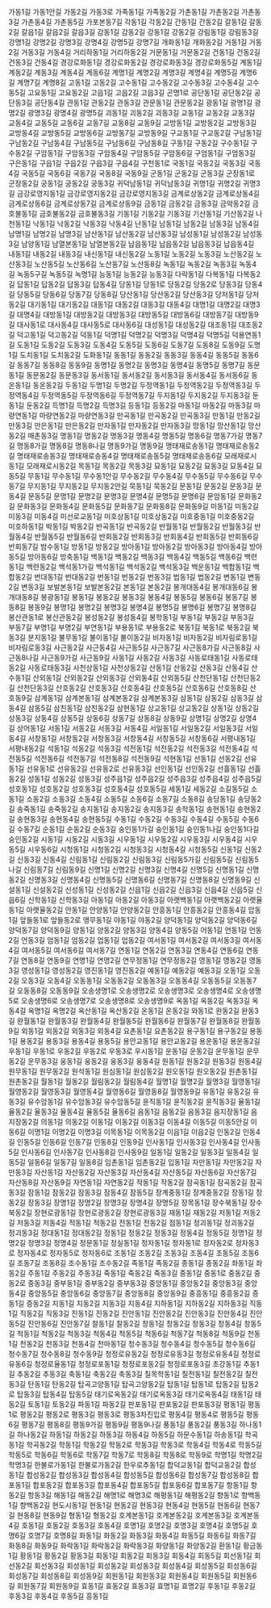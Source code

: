 가동1길
가동1안길
가동2길
가동3로
가족동1길
가족동2길
가촌동1길
가촌동2길
가촌동3길
가촌동4길
가촌동5길
가포본동7길
각동1길
각동2길
간동1길
간동2길
갈동1길
갈동2길
갈읍1길
갈읍2길
갈읍3길
감동1길
감동2길
강동1길
강동2길
강림동1길
강림동3길
강명1길
강명2길
강명3길
강명4길
강명5길
강명7길
개화동1길
개화동2길
거동1길
거동2길
거동3길
거동4길
거리하동1길
거리하동2길
거문동1길
거문동2길
건동1길
건동2길
건동3길
건동4길
경강로화동1길
경강로화동2길
경강로화동3길
경강로화동5길
계동1길
계동2길
계동3길
계동4길
계동6길
계명1길
계명2길
계명3길
계명4길
계명5길
계명6길
계명7길
계명8길
고동1길
고동2길
고수동1길
고수동2길
고수동3길
고수동4길
고수동5길
고요동1길
고요동2길
고읍1길
고읍2길
고읍3길
곤명1로
공단동1길
공단동2길
공단동3길
공단동4길
관동1길
관동2길
관동3길
관문동1길
관문동2길
광동1길
광명1길
광명2길
광명3길
광명4길
광명5길
괴동1길
괴동2길
괴동3길
교동1길
교동2길
교동3길
교동4길
교동5길
교동6길
교동7길
교동8길
교동9길
교방동1길
교방동2길
교방동3길
교방동4길
교방동5길
교방동6길
교방동7길
교방동9길
구교동1길
구교동2길
구남동1길
구남동2길
구남동4길
구남동5길
구남동6길
구남동8길
구동1길
구동2길
구수동1길
구수동2길
구암동1길
구암동3길
구암동4길
구암동5길
구암동6길
구엄동1길
구엄동3길
구은동1길
구읍1길
구읍2길
구읍3길
구읍4길
구천동1로
국동1길
국동2길
국동3길
국동4길
국동5길
국동6길
국동7길
국동8길
국동9길
군동1길
군동2길
군동3길
군장동1로
군장동2길
궁동1길
궁동2길
궁동3길
귀덕남동1길
귀덕남동3길
귀명1길
귀명2길
귀명3길
금강로영지동1길
금강로영지동2길
금강로영지동3길
금계로상동2길
금계로상동4길
금계로상동6길
금계로상동7길
금계로상동9길
금동1길
금동2길
금동3길
금악동2길
금호불동1길
금호불동2길
금호불동3길
기동1길
기동2길
기동3길
기산동1길
기산동2길
나천동1길
낙동1길
낙동2길
낙동3길
낙동4길
난동1길
남동1길
남동2길
남동3길
남동4길
남명1길
남명2길
남명3길
남산동1길
남산동2길
남산동3길
남성동1길
남성동2길
남성동3길
남양동1길
남열본동1길
남열본동2길
납읍동1길
납읍동2길
납읍동3길
납읍동4길
내동1길
내동2길
내동3길
내신동1길
내신동2길
노동1길
노동2길
노동3길
노산동2길
노산동3길
노산동5길
노산동6길
노산동7길
노산동8길
녹동1길
녹동2길
녹동3길
녹동4길
녹동5구길
녹동5길
녹명1길
능동1길
능동2길
능동3길
다락동1길
다복동1길
다복동2길
답동1길
답동2길
답동3길
답동4길
당동1길
당동1로
당동2길
당동2로
당동3길
당동4길
당동5길
당동6길
당동7길
당동8길
당산동1길
당산동2길
당산동3길
당저동1길
당저동2길
대기동1길
대기동2길
대동1길
대동2길
대동3길
대동4길
대명1길
대명2길
대명3길
대명4길
대방동1길
대방동2길
대방동3길
대방동5길
대방동6길
대방동7길
대방동9길
대사동1로
대사동4길
대사동5로
대사동6길
대성동1길
대성동2길
대조동1길
대조동2길
덕고동1길
덕고동2길
덕동1길
덕명1길
덕명2길
덕명3길
덕명4길
덕명5길
덕용연동1길
도동1길
도동2길
도동3길
도동4길
도동5길
도동6길
도동7길
도동8길
도동9길
도명1길
도치동1길
도치동2길
도화동1길
동동1길
동동2길
동동3길
동동4길
동동5길
동동6길
동동7길
동동8길
동동9길
동명1길
동명2길
동명3길
동명4길
동명5길
동명7길
동문동1길
동문동2길
동문동3길
동서동1길
동서동2길
동서동3길
동서동4길
동서동6길
동온동1길
동온동2길
두동1길
두명1길
두명2길
두정역동1길
두정역동2길
두정역동3길
두정역동4길
두정역동5길
두정역동6길
두정역동7길
두지동1길
두지동2길
두지동3길
둔동1길
둔동2길
득명1길
득명2길
득명3길
등동1길
등동2길
마동1길
마동2길
마동3길
마량연동1길
마량연동2길
마량연동3길
만곡동1길
만곡동2길
만곡동3길
만동1길
만동2길
만동3길
만은동1길
만은동2길
만자동1길
만자동2길
만자동3길
망동1길
망산동1길
망산동2길
매촌동3길
명동1길
명동2길
명동3길
명동4길
명동5길
명동6길
명동7가길
명동7길
명동8가길
명동8길
명동8나길
명동9가길
명동9길
명태재로송동1길
명태재로송동2길
명태재로송동3길
명태재로송동4길
명태재로송동5길
명태재로송동6길
모래재로시동1길
모래재로시동2길
목동1길
목동2길
목동3길
묘동1길
묘동2길
묘동3길
묘동4길
묘동5길
무동1길
무수동1길
무수동1안길
무수동2길
무수동4길
무수동5길
무수동6길
무수동7길
무지동1길
무지동2길
무지동2안길
묵동1길
묵동2길
문동1길
문동2길
문동3길
문동4길
문동5길
문명1길
문명2길
문명3길
문명4길
문명5길
문명6길
문암동1길
문화동2길
문화동3길
문화동4길
문화동5길
문화동7길
문화동8길
문화동9길
미동1길
미동2길
미동3길
미동4길
미선로교동1길
미호상동1길
미호상동2길
미호중동1길
미호중동2길
미호하동1길
박동1길
박동2길
반곡동1길
반곡동2길
반월동1길
반월동2길
반월동3길
반월동4길
반월동5길
반월동6길
반회동2길
반회동3길
반회동4길
반회동5길
반회동6길
반회동7길
밤수동1길
방동1길
방동2길
방아동1길
방아동2길
방아동3길
방아동4길
방아동5길
방아동6길
방축동1길
백동1길
백동2길
백동3길
백동4길
백동5길
백동6길
백련동1길
백련동2길
백석동1가길
백석동1길
백석동2길
백석동3길
백운동1길
백합동1길
백합동2길
번대동1길
번대동2길
번동1길
번동2길
번동3길
법동1길
법동2길
변동1길
변동2길
변동3길
보발본동1길
보발본동2길
본동1길
본동2길
봉개대동4길
봉개대동6길
봉개대동8길
봉광동1길
봉동1길
봉동2길
봉동3길
봉동4길
봉동5길
봉동6길
봉동7길
봉동8길
봉동9길
봉명1길
봉명2길
봉명3길
봉명4길
봉명5길
봉명6길
봉명7길
봉명8길
봉산관동1로
봉산관동2길
봉성동2길
봉성동4길
봉학동1길
부동1길
부동2길
부동3길
부동7길
부명1길
부명2길
부연동1길
부용동1로
부용동2로
북동1길
북동1로
북동2길
북동3길
분지동1길
불무동1길
불이동1길
불이동2길
비자동1길
비자동2길
비자림로동1길
비자림로동3길
사근동2길
사근동4길
사근동5길
사근동7길
사근동8가길
사근동8길
사근동8나길
사근동9가길
사근동9길
사동1길
사동2길
사동3길
사동로태동1길
사동로태동2길
사동로태동3길
사천상동1길
사천상동2길
산동1길
산동2길
산동3길
산동4길
산수동1길
산외동1길
산외동2길
산외동3길
산외동4길
산외동5길
산천단동1길
산천단동2길
산천단동3길
산호동2길
산호동3길
산호동4길
산호동5길
산호동6길
산호동8길
산호동9길
삼계동1길
삼계본동1길
삼계본동2길
삼계본동3길
삼동1길
삼동2길
삼동3길
삼동4길
삼동5길
삼친동1길
삼친동2길
삼현동1길
상교동1길
상교동2길
상동1길
상동2길
상동3길
상동4길
상동5길
상동6길
상동7길
상동8길
상동9길
상명1길
상명2길
상명4길
상어동1길
서동1길
서동2길
서동3길
서동4길
서일동1길
서일동2길
서일동3길
서일동4길
서창동1길
서창동2길
서창동3길
서창동4길
서창동5길
서창동6길
서평내동1길
서평내동2길
석동1길
석동2길
석동3길
석전동1길
석전동2길
석전동3길
석전동4길
석전동5길
석전동6길
석전동7길
석전동8길
석전동9길
석현동1길
선동1길
선동2길
선유동1길
선유동1로
선유동2길
선유동2로
선유동3길
선인동1길
선인동2길
선흘동1길
선흘동2길
성동1길
성동2길
성동3길
성주읍1길
성주읍2길
성주읍3길
성주읍4길
성주읍5길
성호동1길
성호동2길
성호동3길
성호동4길
성호동5길
세동1길
세동2길
소길동5길
소동1길
소동2길
소동3길
소동4길
소동5길
소동6길
소동7길
소동8길
송당동1길
송당동2길
송죽동1길
송죽동2길
송지동1길
송지동2길
송지동3길
송학동1길
송현동1길
송현동2길
송현동3길
송현동4길
송현동5길
수동1길
수동2길
수동3길
수동4길
수동5길
수동6길
수동7길
순동1길
순동2길
순동3길
숭인동1가길
숭인동1길
숭인동1나길
숭인동1다길
숭인동2길
시동1길
시동2길
시동3길
시우동1길
시우동2길
시우동3길
시우동4길
시우동5길
시우동6길
시청동1길
시청동2길
시청동3길
시청동4길
시청동5길
신동1길
신동2길
신동3길
신동4길
신림동1길
신림동2길
신림동3길
신림동5가길
신림동5길
신림동5나길
신림동7길
신림동9길
신명1길
신명2길
신명3길
신명4길
신명5길
신명동1길
신명동2길
신명동3길
신명동4길
신명동5길
신명동6길
신명동7길
신명동8길
신명동9길
신설동1길
신설동2길
신성동1길
신성동2길
신읍1길
신읍2길
신읍3길
신읍4길
신읍5길
신읍6길
신학동1길
신학동3길
아동1길
아동2길
아동3길
아랫백동1길
아랫백동2길
아랫율동1길
아랫율동2길
안동1길
안양동1길
안양동2길
안흥동1길
안흥동2길
안흥동4길
압동1길
앞들동1로
앞들동2로
앵무동1길
야동1길
야동2길
양덕동1길
양덕동2길
양덕동6길
양덕동7길
양덕동9길
양동1길
양동2길
양동3길
양동4길
양동5길
어동1길
언동1길
언동2길
언동3길
엄동1길
엄동2길
업동1길
업동2길
여서동1길
여서동2길
여서동3길
여서동4길
여서동5길
여서동6길
여서동7길
연동1길
연동2길
연동3길
연동4길
연동6길
연동7길
연동8길
연동9길
연명1길
연명2길
연무정동1길
연무정동2길
영동1길
영동2길
영동3길
영성동1길
영성동2길
영진동1길
영진동2길
예동1길
예동2길
예동3길
오동1길
오동2길
오동3길
오동4길
오동동1길
오동동2길
오동동3길
오동동4길
오동동5길
오동동7길
오동동8길
오동동9길
오송생명1로
오송생명2로
오송생명3로
오송생명4로
오송생명5로
오송생명6로
오송생명7로
오송생명8로
오송생명9로
옥동1길
옥동2길
옥동3길
옥동4길
옥명1길
옥명2길
옥산동1길
옥산동2길
온동1길
온동2길
와동1로
완동2길
완동3길
완월동1길
완월동3길
완월동4길
완월동5길
완월동6길
완월동7길
완월동8길
완월동9길
외동1길
외동2길
외동3길
외동4길
요촌동1길
요촌동2길
용구동1길
용구동2길
용동1길
용동2길
용동3길
용동4길
용동5길
용안교동1길
용안교동2길
용운동1길
용운동2길
우동1길
우동1로
우동2길
우동2로
우동3로
우시동1길
운동1길
운동2길
운무동1길
운무동2길
운무동3길
웅동1길
웅동2길
웅동3길
웅동4길
원동1길
원동2길
원동3길
원동4길
원무동1길
원무동2길
원석동1길
원심동1길
원심동2길
원오동1길
원오동2길
원촌동1길
원촌동2길
월동1길
월동2길
월림동2길
월림동4길
월명1길
월명2길
월명3길
월영동1길
월영동2길
월영동3길
월영동4길
월영동6길
월영동8길
월영동9길
유동1길
유동2길
유동3길
유수암동1길
유수암동3길
유수암동5길
윤직동1길
윤직동2길
윤직동3길
율동1길
율동2길
율동3길
율동4길
율동5길
율동6길
음동1길
음동2길
음동3길
음지장동1길
음지장동2길
의동1길
의동2길
이동1길
이동2길
이동3길
이동4길
이동5길
이동5안길
이동6길
이명1길
이명2길
이명3길
이목동1길
이목동2길
이읍1길
이읍2길
인동2길
인동4길
인동5길
인동6길
인동7길
인동8길
인동9길
인사동1길
인사동3길
인사동4길
인사동5길
인사동6길
인사동7길
인사동8길
인사동9길
일동1길
일동2길
일동3길
일동4길
일동5길
일동6길
일동7길
일동8길
임촌동1길
임촌동2길
입동1길
자만동1길
자만동2길
자만동3길
자산동1길
자산동2길
자산동3길
자산동4길
자산동5길
자산동6길
자산동7길
자산동8길
자산동9길
자연동1길
자연동2길
작동1길
작동2길
잠곡동1길
잠곡동2길
잠곡동3길
잠동1길
잠동2길
잠동3길
잠동4길
잠동5길
장계중동1길
장계중동2길
장동1길
장동2길
장동3길
장명1길
장명2길
장명3길
장명4길
장명5길
장목동1길
장수북동1길
장수북동2길
장현로광동1길
장현로광동2길
장현로광동3길
재동1길
재동2길
저동1길
저동2길
저동3길
저동4길
적동1길
적동2길
전동1길
전동2길
점동1길
정괴동1길
정괴동2길
정괴동3길
정대동1길
정대동2길
정동1길
정동2길
정동3길
정동4길
정동5길
정명1길
정명2길
정명3길
정명4길
정문동1길
정실동1길
정자동1길
정자동1로
정자동2로
정자동3로
정자동4로
정자동5로
정자동6로
조동1길
조동2길
조동3길
조동4길
조동5길
조동6길
조동7길
조동8길
조수동1길
조수동2길
족동1길
족동2길
종동1길
종동2길
좌동1길
좌동2길
주동1길
주동2길
주동3길
죽동1길
죽동2길
죽동3길
중동1길
중동1로
중동2길
중동2로
중동3길
중부동1길
중부동2길
중부동3길
중앙동1길
중앙동2길
중앙동3길
중앙동4길
중앙동5길
중앙동6길
중앙동7길
중앙동8길
중앙동9길
중흥동1길
중흥동2길
증동1길
증동2길
지동1길
지동2길
지동3길
지동4길
지하동1길
지하동2길
지하동3길
직동1길
직동2길
직동3길
진동1길
진동2길
진안동1길
진안동2길
진안동3길
진안동4길
진안동5길
진안동6길
진안동7길
찰동1길
찰동2길
창동1길
창동2길
창동3길
창동4길
창동5길
척동1길
척동2길
척동3길
척동4길
척동5길
척동6길
척동7길
척동8길
척동9길
천동1길
천동2길
천동3길
천동4길
천마동1길
청수동3길
청수동4길
청수동5길
청수동6길
청수동7길
청수동8길
청수동9길
청정로유동2길
청정로유동3길
청정로유동4길
청정로유동6길
청정로율동1길
청정로포동1길
청정로포동2길
청정로포동3길
초강동1길
추동1길
추동2길
추동3길
축동1길
축동2길
축동3길
칠목학동1길
칠전동1길
칠전동2길
칠전동3길
탄동1길
탄동2길
탑곡고양동1길
탑곡고양동2길
탑동1길
탑동1로
탑동2길
탑동2로
탑동3길
탑동4길
탑동5길
태기로옥동2길
태기로옥동3길
태기로옥동4길
태동1길
태동2길
토동1길
토동2길
파동1길
파동2길
판포동1길
판포동2길
판포동3길
평동1길
평동1로
평동2길
평동2로
평동3길
평동3로
평동3차진입로
평동4길
평동4로
평동5길
평동6길
평동7길
평동8길
평동9가길
평동9길
평동9나길
풍동1길
풍동2길
풍동3길
하나동1길
하나동2길
하동1길
하동2길
하동3길
하동4길
하동5길
하문수동1길
하송동1길
학곡동1길
학곡동2길
학동1길
학동2길
학동2로
학동3길
학동3로
학동4길
학동4로
학동5길
학동5로
학동6길
학동6로
학동7길
학동7로
학동8길
학동8로
학동9로
학명1길
학명2길
학명3길
한불로가동1길
한불로가동2길
한우로추동1길
합덕교동1길
합덕교동2길
합성동1길
합성동2길
합성동3길
합성동4길
합성동5길
합성동6길
합성동7길
합성동8길
합포동1길
합포동2길
합포동3길
합포동4길
합포동5길
합포동6길
합포동7길
항동1길
항동2길
항동3길
해동1길
해동2길
해명1로
해명3로
해평동1길
해평동2길
향동1로
향백동1길
향백동2길
현도시동1길
현동1길
현동2길
현동3길
현동4길
현동5길
현동6길
현동7길
현동8길
현동9길
형동1길
형동2길
호계본동1길
호계본동2길
호계본동3길
호계본동4길
호동1길
호동2길
호동3길
호동4길
호명1길
호명2길
호명3길
호명4길
호명5길
호명6길
호명7길
호명8길
화동1길
화동2길
화동3길
화동4길
화동5길
화동6길
화동7길
화동8길
화동9길
화락동1길
화락동2길
화락동3길
화양동1길
화양동2길
환동1길
황금동1길
황동1길
황동2길
황동3길
회동1길
회동2길
회동3길
회동4길
회동5길
회선동1길
회선동2길
회선동3길
회성동1길
회성동2길
회성동3길
회성동4길
회성동5길
회성동6길
회성동7길
회성동8길
회성동9길
회원동1길
회원동3길
회원동4길
회원동5길
회원동6길
회원동7길
회원동9길
효동1길
효동2길
효동3길
효명1길
효명2길
후동1길
후동2길
후동3길
후동4길
후동5길
흥동1길